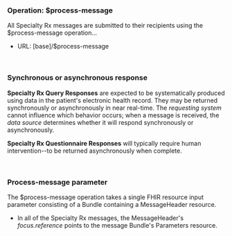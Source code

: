 ### Operation: $process-message
All Specialty Rx messages are submitted to their recipients using the $process-message operation...
* URL: [base]/$process-message

<br>

### Synchronous or asynchronous response

**Specialty Rx Query Responses** are expected to be systematically produced using data in the patient's electronic health record. They may be returned synchronously or asynchronously in near real-time. The *requesting system* cannot influence which behavior occurs; when a message is received, the *data source* determines whether it will respond synchronously or asynchronously.

**Specialty Rx Questionnaire Responses** will typically require human intervention--to be returned asynchronously when complete. 

<br/>

### Process-message parameter
The $process-message operation takes a single FHIR resource input parameter consisting of a Bundle containing a MessageHeader resource.  

* In all of the Specialty Rx messages, the MessageHeader's *focus.reference* points to the message Bundle's Parameters resource.

<br>

